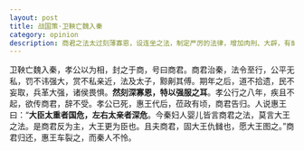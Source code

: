 ```yaml
---
layout: post
title: 战国策·卫鞅亡魏入秦
category: opinion
description: 商君之法太过刻薄寡恩，设连坐之法，制定严厉的法律，增加肉刑、大辟，有凿顶、抽肋、镬烹之刑。秦国贵族多怨。
---
```


卫鞅亡魏入秦，孝公以为相，封之于商，号曰商君。商君治秦，法令至行，公平无私，罚不讳强大，赏不私亲近，法及太子，黥劓其傅。期年之后，道不拾遗，民不妄取，兵革大强，诸侯畏惧。**然刻深寡恩，特以强服之耳**。孝公行之八年，疾且不起，欲传商君，辞不受。孝公已死，惠王代后，莅政有顷，商君告归。人说惠王曰：“**大臣太重者国危，左右太亲者深危**。今秦妇人婴儿皆言商君之法，莫言大王之法。是商君反为主，大王更为臣也。且夫商君，固大王仇雠也，愿大王图之。”商君归还，惠王车裂之，而秦人不怜。
